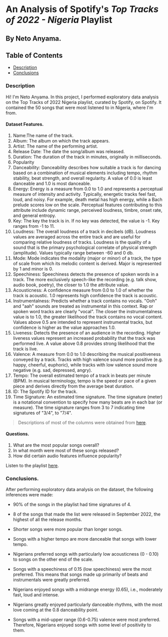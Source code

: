 # An Analysis of Spotify's _Top Tracks of 2022 - Nigeria_  Playlist
## By Neto Anyama.

## Table of Contents
<ul>
<li><a href="#description">Description</a></li>
<li><a href="#conclusions">Conclusions</a></li>
</ul>

<a id='description'></a>
### Description
Hi! I'm Neto Anyama. In this project, I performed exploratory data analysis on the Top Tracks of 2022 Nigeria playlist, curated by Spotify, on Spotify. It contained the 50 songs that were most listened to in Nigeria, where I'm from.

#### Dataset Features.
1. Name:The name of the track.                  
2. Album: The album on which the track appears.           
3. Artist: The name of the performing artist.               
4. Release Date: The date the song/album was released.    
5. Duration: The duration of the track in minutes, originally in milliseconds.            
6. Popularity             
7. Danceability: Danceability describes how suitable a track is for dancing based on a combination of musical elements including tempo, rhythm stability, beat strength, and overall regularity. A value of 0.0 is least danceable and 1.0 is most danceable.
8. Energy: Energy is a measure from 0.0 to 1.0 and represents a perceptual measure of intensity and activity. Typically, energetic tracks feel fast, loud, and noisy. For example, death metal has high energy, while a Bach prelude scores low on the scale. Perceptual features contributing to this attribute include dynamic range, perceived loudness, timbre, onset rate, and general entropy.          
9. Key: The key the track is in. If no key was detected, the value is -1. Key ranges from -1 to 11.
10. Loudness: The overall loudness of a track in decibels (dB). Loudness values are averaged across the entire track and are useful for comparing relative loudness of tracks. Loudness is the quality of a sound that is the primary psychological correlate of physical strength (amplitude). Values typically range between -60 and 0 db.
11. Mode: Mode indicates the modality (major or minor) of a track, the type of scale from which its melodic content is derived. Major is represented by 1 and minor is 0.
12. Speechiness: Speechiness detects the presence of spoken words in a track. The more exclusively speech-like the recording (e.g. talk show, audio book, poetry), the closer to 1.0 the attribute value. 
13. Acousticness: A confidence measure from 0.0 to 1.0 of whether the track is acoustic. 1.0 represents high confidence the track is acoustic.
14. Instrumentalness: Predicts whether a track contains no vocals. "Ooh" and "aah" sounds are treated as instrumental in this context. Rap or spoken word tracks are clearly "vocal". The closer the instrumentalness value is to 1.0, the greater likelihood the track contains no vocal content. Values above 0.5 are intended to represent instrumental tracks, but confidence is higher as the value approaches 1.0.
15. Liveness: Detects the presence of an audience in the recording. Higher liveness values represent an increased probability that the track was performed live. A value above 0.8 provides strong likelihood that the track is live.            
16. Valence: A measure from 0.0 to 1.0 describing the musical positiveness conveyed by a track. Tracks with high valence sound more positive (e.g. happy, cheerful, euphoric), while tracks with low valence sound more negative (e.g. sad, depressed, angry).
17. Tempo: The overall estimated tempo of a track in beats per minute (BPM). In musical terminology, tempo is the speed or pace of a given piece and derives directly from the average beat duration.                
18. ID: The Spotify ID for the track.
19. Time Signature: An estimated time signature. The time signature (meter) is a notational convention to specify how many beats are in each bar (or measure). The time signature ranges from 3 to 7 indicating time signatures of "3/4", to "7/4".

> Descriptions of most of the columns were obtained from [here](https://developer.spotify.com/documentation/web-api/reference/#/operations/get-audio-features).
  
#### Questions.
1. What are the most popular songs overall?
2. In what month were most of these songs released?
3. How did certain audio features influence popularity?

Listen to the playlist [here](https://open.spotify.com/playlist/37i9dQZF1DX1W96TRrqJX4). 

<a id='conclusions'></a>
### Conclusions.

After performing exploratory data analysis on the dataset, the following inferences were made:

- 90% of the songs in the playlist had time signatures of 4.

- 8 of the songs that made the list were released in September 2022, the highest of all the release months.

- Shorter songs were more popular than longer songs.

- Songs with a higher tempo are more danceable that songs with lower tempo.

- Nigerians preferred songs with particularly low acousticness (0 - 0.10) to songs on the other end of the scale.

- Songs with a speechiness of 0.15 (low speechiness) were the most preferred. This means that songs made up primarily of beats and instrumentals were greatly preferred.

- Nigerians enjoyed songs with a midrange energy (0.65), i.e., moderately fast, loud and intense.

- Nigerians greatly enjoyed particularly danceable rhythms, with the most love coming at the 0.8 danceability point.

- Songs with a mid-upper range (0.6-0.75) valence were most preferred. Therefore, Nigerians enjoyed songs with some level of positivity to them.

